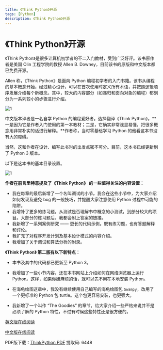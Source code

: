 ```yaml
---
title: 《Think Python》开源
tags: [Python]
description: 《Think Python》开源
---
```

# 《Think Python》开源

《Think Python》是很多计算机初学者的不二入门教材，受到广泛好评。该书原作者是美国 Olin 工程学院的教授 Allen B. Downey，目前该书的原版和中文版本都已免费开源。 

Allen 称，《Think Python》是面向 Python 编程初学者的入门书籍。该书从编程的基本概念开始，经过精心设计，可以在首次使用时定义所有术语，并按照逻辑顺序发展介绍每个新概念。其中，较大的内容部分（如递归和面向对象的编程）都划分为一系列较小的步骤进行介绍。

![1](https://rillhudev.coding.net/p/blogres/d/blogres/git/raw/master/20200312-1.png)

中文版本译者是一名自学 Python 的编程爱好者。选择翻译《Think Python》，**一是因为它是作者入门使用的第一本教材；二是，它确实非常浅显易懂，把很多概念用非常朴实的话进行解释。**作者称，当时零基础学习 Python 的他看这本书没有大的障碍。 

当然，这和作者在设计、编写此书时的出发点密不可分。目前，这本书已经更新到了 Python 3 版本。 

以下是这本书的基本目录设置。

![1](https://rillhudev.coding.net/p/blogres/d/blogres/git/raw/master/20200312-2.png)

**作者在前言里特意提及了《Think Python》 的一些值得关注的内容设置：** 

- 我在每章的最后新增了一个名叫调试的小节。我会在这些小节中，为大家介绍如何发现及避免 bug 的一般技巧，并提醒大家注意使用 Python 过程中可能的陷阱。
- 我增补了更多的练习题，从测试是否理解书中概念的小测试，到部分较大的项目。大部分的练习题后，我都会附上答案的链接。
- 我新增了一系列案例研究 —— 更长的代码示例，既有练习题，也有答题解释和讨论。
- 我扩充了对程序开发计划及基本设计模式的内容介绍。
- 我增加了关于调试和算法分析的附录。 

**《Think Python》 第二版有以下新特点：** 

- 本书及其中的代码都已更新至 Python 3。

- 我增加了一些小节内容，还在本书网站上介绍如何在网络浏览器上运行 Python。这样，如果你嫌麻烦的话，就可以先不用在本地安装 Python。

- 在海龟绘图这章中，我没有继续使用自己编写的海龟绘图包 ``Swampy``，改用了一个更标准的 Python 包 turtle。这个包更容易安装，也更强大。

- 我新增了一个叫作 “The Goodies” 的章节，给大家介绍一些严格来说并不是必须了解的 Python 特性，不过有时候这些特性还是很方便的。

  

[英文版在线阅读](https://greenteapress.com/wp/think-python-2e/)

[中文版在线阅读](https://codingpy.com/books/thinkpython2/index.html)

PDF版下载：[ThinkPython PDF]( https://pan.baidu.com/s/10esntAk48llIpI4dnyu6_g) 提取码: 6448 

